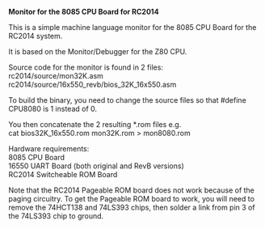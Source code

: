 <b>Monitor for the 8085 CPU Board for RC2014</b>
<p>
This is a simple machine language monitor for the 8085 CPU Board for the RC2014 system.
<p>
It is based on the Monitor/Debugger for the Z80 CPU.
<p>
Source code for the monitor is found in 2 files:
<br>rc2014/source/mon32K.asm
<br>rc2014/source/16x550_revb/bios_32K_16x550.asm
<p>
To build the binary, you need to change the source files so that #define CPU8080 is 1 instead of 0.
<p>
You then concatenate the 2 resulting *.rom files e.g.<br>
   cat bios32K_16x550.rom mon32K.rom > mon8080.rom 
<p>
Hardware requirements:
<br>8085 CPU Board
<br>16550 UART Board (both original and RevB versions)
<br>RC2014 Switcheable ROM Board
<p>
Note that the RC2014 Pageable ROM board does not work because of the paging circuitry. To get the Pageable ROM board to work, you will need to remove the 74HCT138 and 74LS393 chips, then solder a link from pin 3 of the 74LS393 chip to ground.
